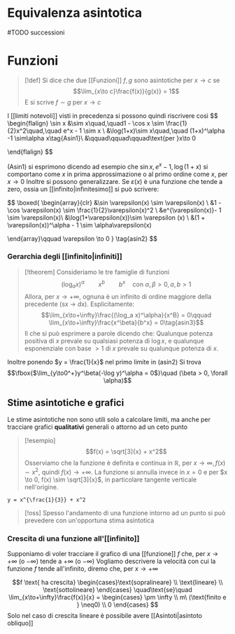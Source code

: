# Equivalenza asintotica
#TODO successioni

# Funzioni
>[!def]
>Si dice che due [[Funzioni]] $f,g$ sono asintotiche per $x\to c$ se
>$$\lim_{x\to c}\frac{f(x)}{g(x)} = 1$$
>E si scrive $f\sim g$ per $x \to c$

I [[limiti notevoli]] visti in precedenza si possono quindi riscrivere così
$$
\begin{flalign}
\sin x &\sim x\quad,\quad1 - \cos x \sim \frac{1}{2}x^2\quad,\quad e^x - 1 \sim x \\
&\log(1+x)\sim x\quad,\quad (1+x)^\alpha -1 \sim\alpha x\tag{Asin1}\\
&\qquad\qquad\qquad\text{per }x\to 0

\end{flalign}
$$

$(\text{Asin1})$ si esprimono dicendo ad esempio che $\sin x, e^x-1, \log(1+x)$ si comportano come $x$ in prima approssimazione o al primo ordine come $x$, per $x\to0$
Inoltre si possono generalizzare. Se $\varepsilon(x)$ è una funzione che tende a zero, ossia un [[infinito|infinitesimo]] si può scrivere:

$$
\boxed{
\begin{array}{clr}
&\sin \varepsilon(x) \sim \varepsilon(x) \\
&1 -\cos \varepsilon(x) \sim \frac{1}{2}\varepsilon(x)^2 \\
&e^{\varepsilon(x)}- 1 \sim \varepsilon(x)\\
&\log(1+\varepsilon(x))\sim \varepsilon (x) \\
&(1 + \varepsilon(x))^\alpha - 1 \sim \alpha\varepsilon(x)


\end{array}\qquad \varepsilon \to 0
} \tag{asin2}
$$

### Gerarchia degli [[infinito|infiniti]]
>[!theorem]
>Consideriamo le tre famiglie di funzioni
>$$(\log_a x)^\alpha\qquad x^b\qquad b^x\quad\text{con } \alpha,\beta > 0, a,b>1  $$
>Allora, per $x \to +\infty$, ognuna è un infinito di ordine maggiore della precedente (sx $\to$ dx). Esplicitamente:
>$$\lim_{x\to+\infty}\frac{(\log_a x)^\alpha}{x^B} = 0\qquad \lim_{x\to+\infty}\frac{x^\beta}{b^x} = 0\tag{asin3}$$
>Il che si può esprimere a parole dicendo che:
>Qualunque potenza positiva di $x$ prevale su qualsiasi potenza di $\log x$, e qualunque esponenziale con base $> 1$ di $x$ prevale su qualunque potenza di $x$.
>

Inoltre ponendo $y = \frac{1}{x}$ nel primo limite in $(\text{asin2})$ Si trova
$$\fbox{$\lim_{y\to0^+}y^\beta(-\log y)^\alpha = 0$}\quad (\beta > 0, \forall \alpha)$$

## Stime asintotiche e grafici
Le stime asintotiche non sono utili solo a calcolare limiti, ma anche per tracciare grafici **qualitativi** generali o attorno ad un ceto punto

>[!esempio]
>$$f(x) = \sqrt[3]{x} + x^2$$
>Osserviamo che la funzione è definita e continua in $\mathbb R$, per $x \to \infty, f(x) \sim x^2$, quindi $f(x) \to +\infty$. La funzione si annulla invece in $x = 0$ e per $x \to 0, f(x) \sim \sqrt[3]{x}$, in particolare tangente verticale nell'origine.

```desmos-graph
y = x^{\frac{1}{3}} + x^2

```

>[!oss]
>Spesso l'andamento di una funzione intorno ad un punto si può prevedere con un'opportuna stima asintotica

### Crescita di una funzione all'[[infinito]]
Supponiamo di voler tracciare il grafico di una [[funzione]] $f$ che, per $x\to+\infty$ (o $-\infty$) tende a $+\infty$ (o $-\infty$)
Vogliamo descrivere la velocità con cui la funzione $f$ tende all'infinito, diremo che, per $x \to +\infty$

$$f \text{ ha crescita} \begin{cases}\text{sopralineare} \\
\text{lineare} \\
\text{sottolineare}
\end{cases}
\quad\text{se}\quad \lim_{x\to+\infty}\frac{f(x)}{x} =
\begin{cases}
\pm \infty \\
m\ (\text{finito e } \neq0) \\
0
\end{cases}
$$
Solo nel caso di crescita lineare è possibile avere [[Asintoti|asintoto obliquo]]

